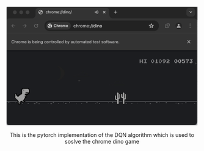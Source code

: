 <div align = 'center'>

<p><img src="misc/dino_model_7.gif" width="500" /></p>

This is the pytorch implementation of the DQN algorithm which is used to soslve the chrome dino game

</div>